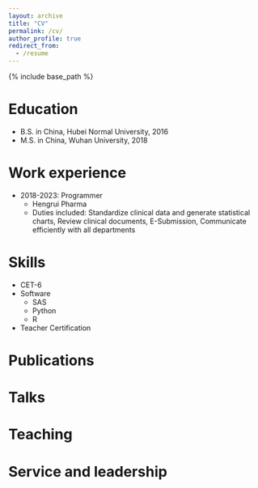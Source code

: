 ```yaml
---
layout: archive
title: "CV"
permalink: /cv/
author_profile: true
redirect_from:
  - /resume
---
```


{% include base_path %}

Education
======
* B.S. in China, Hubei Normal University, 2016
* M.S. in China, Wuhan University, 2018

Work experience
======
* 2018-2023: Programmer
  * Hengrui Pharma
  * Duties included: Standardize clinical data and generate statistical charts, Review clinical documents, E-Submission, Communicate efficiently with all departments

  
Skills
======
* CET-6
* Software
  * SAS
  * Python
  * R
* Teacher Certification

Publications
======

  
Talks
======

  
Teaching
======

  
Service and leadership
======

